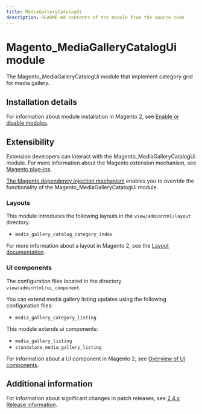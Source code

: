 ```yaml
---
title: MediaGalleryCatalogUi
description: README.md contents of the module from the source code
---
```


# Magento_MediaGalleryCatalogUi module

The Magento_MediaGalleryCatalogUi module that implement category grid for media gallery.

## Installation details

For information about module installation in Magento 2, see [Enable or disable modules](https://experienceleague.adobe.com/docs/commerce-operations/installation-guide/tutorials/manage-modules.html).

## Extensibility

Extension developers can interact with the Magento_MediaGalleryCatalogUi module. For more information about the Magento extension mechanism, see [Magento plug-ins](https://developer.adobe.com/commerce/php/development/components/plugins/).

[The Magento dependency injection mechanism](https://developer.adobe.com/commerce/php/development/components/dependency-injection/) enables you to override the functionality of the Magento_MediaGalleryCatalogUi module.

### Layouts

This module introduces the following layouts in the `view/adminhtml/layout` directory:

- `media_gallery_catalog_category_index`

For more information about a layout in Magento 2, see the [Layout documentation](https://developer.adobe.com/commerce/frontend-core/guide/layouts/).

### UI components

The configuration files located in the directory `view/adminhtml/ui_component`.

You can extend media gallery listing updates using the following configuration files:

- `media_gallery_category_listing`

This module extends ui components:

- `media_gallery_listing`
- `standalone_media_gallery_listing`

For information about a UI component in Magento 2, see [Overview of UI components](https://developer.adobe.com/commerce/frontend-core/ui-components/).

## Additional information

For information about significant changes in patch releases, see [2.4.x Release information](https://experienceleague.adobe.com/docs/commerce-operations/release/notes/overview.html).
